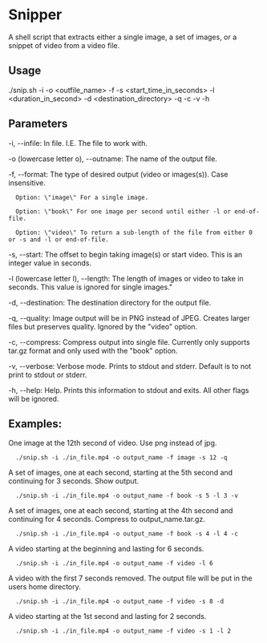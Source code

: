 # Snipper
  A shell script that extracts either a single image, a set of images, or a snippet of video from a video file.

## Usage
  ./snip.sh -i <infile> -o <outfile_name> -f <format> -s <start_time_in_seconds> -l <duration_in_second> -d <destination_directory> -q -c -v -h
  
## Parameters
  -i, --infile: In file. I.E. The file to work with.
  
  -o (lowercase letter o), --outname: The name of the output file.
  
  -f, --format: The type of desired output (video or images(s)). Case insensitive.
  
      Option: \"image\" For a single image.
  
      Option: \"book\" For one image per second until either -l or end-of-file.
  
      Option: \"video\" To return a sub-length of the file from either 0 or -s and -l or end-of-file.
  
  -s, --start: The offset to begin taking image(s) or start video. This is an integer value in seconds.
  
  -l  (lowercase letter l), --length: The length of images or video to take in seconds. This value is ignored for single images."
  
  -d, --destination: The destination directory for the output file.
  
  -q, --quality: Image output will be in PNG instead of JPEG. Creates larger files but preserves quality. Ignored by the \"video\" option.
  
  -c, --compress: Compress output into single file. Currently only supports tar.gz format and only used with the \"book\" option.
  
  -v, --verbose: Verbose mode. Prints to stdout and stderr. Default is to not print to stdout or stderr.
  
  -h, --help: Help. Prints this information to stdout and exits. All other flags will be ignored.
  
## Examples:
  One image at the 12th second of video. Use png instead of jpg.
  
      ./snip.sh -i ./in_file.mp4 -o output_name -f image -s 12 -q
  
  A set of images, one at each second, starting at the 5th second and continuing for 3 seconds. Show output.
  
      ./snip.sh -i ./in_file.mp4 -o output_name -f book -s 5 -l 3 -v
  
  A set of images, one at each second, starting at the 4th second and continuing for 4 seconds. Compress to output_name.tar.gz.
  
      ./snip.sh -i ./in_file.mp4 -o output_name -f book -s 4 -l 4 -c
  
  A video starting at the beginning and lasting for 6 seconds.
  
      ./snip.sh -i ./in_file.mp4 -o output_name -f video -l 6
  
  A video with the first 7 seconds removed. The output file will be put in the users home directory.
  
      ./snip.sh -i ./in_file.mp4 -o output_name -f video -s 8 -d
  
  A video starting at the 1st second and lasting for 2 seconds.
  
      ./snip.sh -i ./in_file.mp4 -o output_name -f video -s 1 -l 2
